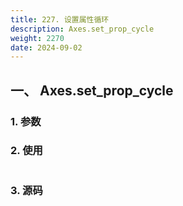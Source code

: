 ```yaml
---
title: 227. 设置属性循环
description: Axes.set_prop_cycle
weight: 2270
date: 2024-09-02
---
```

<style>
th, td {
  border: 1px solid rgb(190, 190, 190);
}
</style>


## 一、 Axes.set_prop_cycle


### 1. 参数




### 2. 使用



```python


```


### 3. 源码
```python

```




